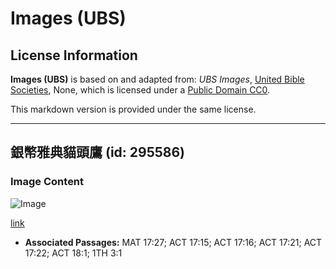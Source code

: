 # Images (UBS)

## License Information

**Images (UBS)** is based on and adapted from: _UBS Images_, [United Bible Societies](https://unitedbiblesocieties.org/), None, which is licensed under a [Public Domain CC0](https://creativecommons.org/public-domain/cc0/).

This markdown version is provided under the same license.



--------------------------------

## 銀幣雅典貓頭鷹 (id: 295586)

### Image Content

![Image](https://cdn.aquifer.bible/aquifer-content/resources/Media/WEB-0818_silver_coin_athens_owl.jpg)

[link](https://cdn.aquifer.bible/aquifer-content/resources/Media/WEB-0818_silver_coin_athens_owl.jpg)

* **Associated Passages:** MAT 17:27; ACT 17:15; ACT 17:16; ACT 17:21; ACT 17:22; ACT 18:1; 1TH 3:1

